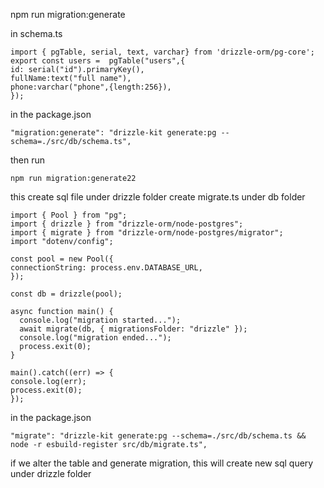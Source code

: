 npm run migration:generate

in schema.ts

    import { pgTable, serial, text, varchar} from 'drizzle-orm/pg-core';
    export const users =  pgTable("users",{
    id: serial("id").primaryKey(),
    fullName:text("full name"),
    phone:varchar("phone",{length:256}),
    });

in the package.json

    "migration:generate": "drizzle-kit generate:pg --schema=./src/db/schema.ts",

then run

    npm run migration:generate22

this create sql file under drizzle folder
create migrate.ts under db folder

    import { Pool } from "pg";
    import { drizzle } from "drizzle-orm/node-postgres";
    import { migrate } from "drizzle-orm/node-postgres/migrator";
    import "dotenv/config";

    const pool = new Pool({
    connectionString: process.env.DATABASE_URL,
    });

    const db = drizzle(pool);

    async function main() {
      console.log("migration started...");
      await migrate(db, { migrationsFolder: "drizzle" });
      console.log("migration ended...");
      process.exit(0);
    }

    main().catch((err) => {
    console.log(err);
    process.exit(0);
    });

in the package.json

    "migrate": "drizzle-kit generate:pg --schema=./src/db/schema.ts && node -r esbuild-register src/db/migrate.ts",

if we alter the table and generate migration, this will create new sql query under drizzle folder
